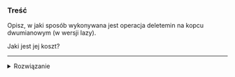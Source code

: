 ### Treść
Opisz, w jaki sposób wykonywana jest operacja deletemin na kopcu dwumianowym (w wersji lazy).

Jaki jest jej koszt?

------
<details><summary>Rozwiązanie</summary>
<p>
    
